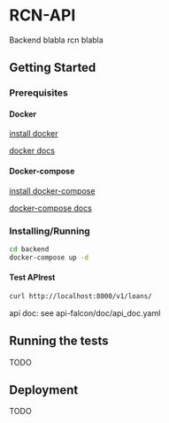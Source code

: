 # RCN-API

Backend blabla rcn blabla

## Getting Started

### Prerequisites

#### Docker

[install docker](https://docs.docker.com/install/)

[docker docs](https://docs.docker.com/)

#### Docker-compose

[install docker-compose](https://docs.docker.com/compose/install/#install-compose)

[docker-compose docs](https://docs.docker.com/compose/)

### Installing/Running

```bash
cd backend
docker-compose up -d
```

#### Test APIrest

```bash
curl http://localhost:8000/v1/loans/
```

api doc: see api-falcon/doc/api_doc.yaml

## Running the tests

TODO

## Deployment

TODO

